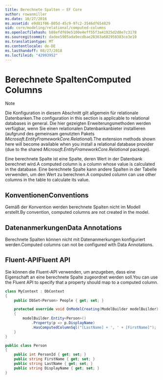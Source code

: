 ```yaml
---
title: Berechnete Spalten – EF Core
author: rowanmiller
ms.date: 10/27/2016
ms.assetid: e9d81f06-805d-45c9-97c2-3546df654829
uid: core/modeling/relational/computed-columns
ms.openlocfilehash: b88efdf69e5100e4eff55f3a41925d2d8e7c3178
ms.sourcegitcommit: dadee5905ada9ecdbae28363a682950383ce3e10
ms.translationtype: MT
ms.contentlocale: de-DE
ms.lasthandoff: 08/27/2018
ms.locfileid: "42993952"
---
```

# <a name="computed-columns"></a><span data-ttu-id="05564-102">Berechnete Spalten</span><span class="sxs-lookup"><span data-stu-id="05564-102">Computed Columns</span></span>

> [!NOTE]  
> <span data-ttu-id="05564-103">Die Konfiguration in diesem Abschnitt gilt allgemein für relationale Datenbanken.</span><span class="sxs-lookup"><span data-stu-id="05564-103">The configuration in this section is applicable to relational databases in general.</span></span> <span data-ttu-id="05564-104">Die hier gezeigten Erweiterungsmethoden werden verfügbar, wenn Sie einen relationalen Datenbankanbieter installieren (aufgrund des gemeinsam genutzten Pakets *Microsoft.EntityFrameworkCore.Relational*).</span><span class="sxs-lookup"><span data-stu-id="05564-104">The extension methods shown here will become available when you install a relational database provider (due to the shared *Microsoft.EntityFrameworkCore.Relational* package).</span></span>

<span data-ttu-id="05564-105">Eine berechnete Spalte ist eine Spalte, deren Wert in der Datenbank berechnet wird.</span><span class="sxs-lookup"><span data-stu-id="05564-105">A computed column is a column whose value is calculated in the database.</span></span> <span data-ttu-id="05564-106">Eine berechnete Spalte kann andere Spalten in der Tabelle verwenden, um den Wert zu berechnen.</span><span class="sxs-lookup"><span data-stu-id="05564-106">A computed column can use other columns in the table to calculate its value.</span></span>

## <a name="conventions"></a><span data-ttu-id="05564-107">Konventionen</span><span class="sxs-lookup"><span data-stu-id="05564-107">Conventions</span></span>

<span data-ttu-id="05564-108">Gemäß der Konvention werden berechnete Spalten nicht im Modell erstellt.</span><span class="sxs-lookup"><span data-stu-id="05564-108">By convention, computed columns are not created in the model.</span></span>

## <a name="data-annotations"></a><span data-ttu-id="05564-109">Datenanmerkungen</span><span class="sxs-lookup"><span data-stu-id="05564-109">Data Annotations</span></span>

<span data-ttu-id="05564-110">Berechnete Spalten können nicht mit Datenanmerkungen konfiguriert werden.</span><span class="sxs-lookup"><span data-stu-id="05564-110">Computed columns can not be configured with Data Annotations.</span></span>

## <a name="fluent-api"></a><span data-ttu-id="05564-111">Fluent-API</span><span class="sxs-lookup"><span data-stu-id="05564-111">Fluent API</span></span>

<span data-ttu-id="05564-112">Sie können die Fluent-API verwenden, um anzugeben, dass eine Eigenschaft an eine berechnete Spalte zugeordnet werden soll.</span><span class="sxs-lookup"><span data-stu-id="05564-112">You can use the Fluent API to specify that a property should map to a computed column.</span></span>

<!-- [!code-csharp[Main](samples/core/relational/Modeling/FluentAPI/Samples/Relational/ComputedColumn.cs?highlight=9)] -->
``` csharp
class MyContext : DbContext
{
    public DbSet<Person> People { get; set; }

    protected override void OnModelCreating(ModelBuilder modelBuilder)
    {
        modelBuilder.Entity<Person>()
            .Property(p => p.DisplayName)
            .HasComputedColumnSql("[LastName] + ', ' + [FirstName]");
    }
}

public class Person
{
    public int PersonId { get; set; }
    public string FirstName { get; set; }
    public string LastName { get; set; }
    public string DisplayName { get; set; }
}
```
